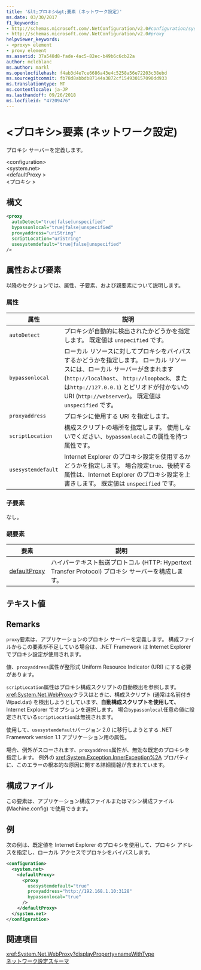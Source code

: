 ```yaml
---
title: '&lt;プロキシ&gt;要素 (ネットワーク設定)'
ms.date: 03/30/2017
f1_keywords:
- http://schemas.microsoft.com/.NetConfiguration/v2.0#configuration/system.net/defaultProxy/proxy
- http://schemas.microsoft.com/.NetConfiguration/v2.0#proxy
helpviewer_keywords:
- <proxy> element
- proxy element
ms.assetid: 37a548d8-fade-4ac5-82ec-b49b6c6cb22a
author: mcleblanc
ms.author: markl
ms.openlocfilehash: f4ab3d4e7ce6686a43e4c5258a56e72203c38ebd
ms.sourcegitcommit: fb78d8abbdb87144a3872cf154930157090dd933
ms.translationtype: MT
ms.contentlocale: ja-JP
ms.lasthandoff: 09/26/2018
ms.locfileid: "47209476"
---
```

# <a name="ltproxygt-element-network-settings"></a>&lt;プロキシ&gt;要素 (ネットワーク設定)
プロキシ サーバーを定義します。  
  
 \<configuration>  
\<system.net>  
\<defaultProxy >  
\<プロキシ >  
  
## <a name="syntax"></a>構文  
  
```xml  
<proxy
  autoDetect="true|false|unspecified" 
  bypassonlocal="true|false|unspecified"
  proxyaddress="uriString"
  scriptLocation="uriString"
  usesystemdefault="true|false|unspecified"
/>
```  
  
## <a name="attributes-and-elements"></a>属性および要素  
 以降のセクションでは、属性、子要素、および親要素について説明します。  
  
### <a name="attributes"></a>属性  
  
|**属性**|**説明**|  
|-------------------|---------------------|  
|`autoDetect`|プロキシが自動的に検出されたかどうかを指定します。 既定値は `unspecified` です。|  
|`bypassonlocal`|ローカル リソースに対してプロキシをバイパスするかどうかを指定します。 ローカル リソースには、ローカル サーバーが含まれます (`http://localhost`、 `http://loopback`、または`http://127.0.0.1`) とピリオドが付かないの URI (`http://webserver`)。 既定値は `unspecified` です。|  
|`proxyaddress`|プロキシに使用する URI を指定します。|  
|`scriptLocation`|構成スクリプトの場所を指定します。 使用しないでください、`bypassonlocal`この属性を持つ属性です。 |  
|`usesystemdefault`|Internet Explorer のプロキシ設定を使用するかどうかを指定します。 場合設定`true`、後続する属性は、Internet Explorer のプロキシ設定を上書きします。 既定値は `unspecified` です。|  
  
### <a name="child-elements"></a>子要素  
 なし。  
  
### <a name="parent-elements"></a>親要素  
  
|**要素**|**説明**|  
|-----------------|---------------------|  
|[defaultProxy](../../../../../docs/framework/configure-apps/file-schema/network/defaultproxy-element-network-settings.md)|ハイパーテキスト転送プロトコル (HTTP: Hypertext Transfer Protocol) プロキシ サーバーを構成します。|  
  
## <a name="text-value"></a>テキスト値  
  
## <a name="remarks"></a>Remarks  
 `proxy`要素は、アプリケーションのプロキシ サーバーを定義します。 構成ファイルからこの要素が不足している場合は、.NET Framework は Internet Explorer でプロキシ設定が使用されます。  
  
 値、`proxyaddress`属性が整形式 Uniform Resource Indicator (URI) にする必要があります。  
  
 `scriptLocation`属性はプロキシ構成スクリプトの自動検出を参照します。 <xref:System.Net.WebProxy>クラスはときに、構成スクリプト (通常は名前付き Wpad.dat) を検出しようとしています、**自動構成スクリプトを使用して、** Internet Explorer でオプションを選択します。 場合`bypassonlocal`任意の値に設定されている`scriptLocation`は無視されます。
  
 使用して、`usesystemdefault`バージョン 2.0 に移行しようとする .NET Framework version 1.1 アプリケーション用の属性。  
  
 場合、例外がスローされます、`proxyaddress`属性が、無効な既定のプロキシを指定します。 例外の <xref:System.Exception.InnerException%2A> プロパティに、このエラーの根本的な原因に関する詳細情報が含まれています。  
  
## <a name="configuration-files"></a>構成ファイル  
 この要素は、アプリケーション構成ファイルまたはマシン構成ファイル (Machine.config) で使用できます。  
  
## <a name="example"></a>例  
 次の例は、既定値を Internet Explorer のプロキシを使用して、プロキシ アドレスを指定し、ローカル アクセスでプロキシをバイパスします。  
  
```xml  
<configuration>  
  <system.net>  
    <defaultProxy>  
      <proxy  
        usesystemdefault="true"  
        proxyaddress="http://192.168.1.10:3128"  
        bypassonlocal="true"  
      />  
    </defaultProxy>  
  </system.net>  
</configuration>  
```  
  
## <a name="see-also"></a>関連項目  
 <xref:System.Net.WebProxy?displayProperty=nameWithType>  
 [ネットワーク設定スキーマ](../../../../../docs/framework/configure-apps/file-schema/network/index.md)
